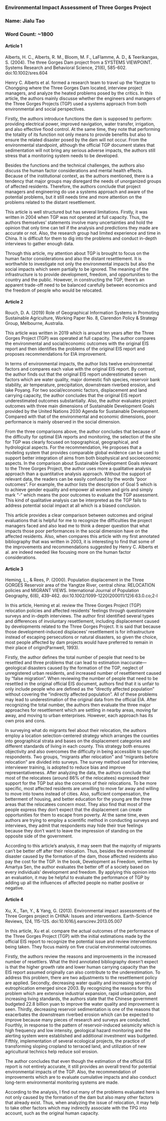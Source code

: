 ### Environmental Impact Assessment of Three Gorges Project
### Name: Jialu Tao 
### Word Count: ~1800 

#### Article 1

Alberts, H. C., Alberts, R. M., Bloom, M. F., LaFlamme, A. D., & Teerikangas, S. (2004). The three Gorges Dam project from a SYSTEMS VIEWPOINT. Systems Research and Behavioral Science, 21(6), 585-602. doi:10.1002/sres.604

Henry C. Alberts et al. formed a research team to travel up the Yangtze to Chongqing where the Three Gorges Dam located, interview project managers, and analyze the heated problems posed by the critics. In this article, the authors mainly discusse whether the engineers and managers of the Three Gorges Projects (TGP) used a systems approach from both environmental and social perspectives.

Firstly, the authors introduce functions the dam is supposed to perform: providing electrical power, improved navigation, water transfer, irrigation, and also effective flood control. At the same time, they note that performing the totality of its function not only means to provide benefits but also to ensure the related disaster posed by the dam will not occur. From the environmental standpoint, although the official TGP document states that sedimentation will not bring any serious adverse impacts, the authors still stress that a monitoring system needs to be developed.

Besides the functions and the technical challenges, the authors also discuss the human factor considerations and mental health effects. Because of the institutional context, as the authors mentioned, there is a tendency that major groups may disregard the needs of unorganized groups of affected residents. Therefore, the authors conclude that project managers and engineering do use a systems approach and aware of the potential problems, but it still needs time and more attention on the problems related to the distant resettlement.

This article is well structured but has several limitations. Firstly, it was written in 2004 when TGP was not operated at full capacity. Thus, the authors themselves’ statements involve many uncertainties and hold the opinion that only time can tell if the analysis and predictions they made are accurate or not. Also, the research group had limited experience and time in China. It is difficult for them to dig into the problems and conduct in-depth interviews to gather enough data.

Through this article, my attention about TGP is brought to focus on the human factor considerations and also the distant resettlement. It is worthwhile to investigate not only the environmental impacts but also the social impacts which seem partially to be ignored. The meaning of the infrastructure is to provide development, freedom, and opportunities to the country and the public. However, in constructing the TGP, there’s an apparent trade-off need to be balanced carefully between economics and the freedom of people who would be relocated.

#### Article 2

Rouch, D. A. (2019) Role of Geographical Information Systems in Promoting Sustainable Agriculture, Working Paper No. 8, Clarendon Policy & Strategy Group, Melbourne, Australia. 

This article was written in 2019 which is around ten years after the Three Gorges Project (TGP) was operated at full capacity. The author compares the environmental and social/economic outcomes with the original EIS report and then identifies the problems of the original EIS report and proposes recommendations for EIA improvement.

In terms of environmental impacts, the author lists twelve environmental factors and compares each value with the original EIS report. By contrast, the author finds out that the original EIS report underestimated seven factors which are water quality, major domestic fish species, reservoir bank stability, air temperature, precipitation, downstream riverbed erosion, and lake Poyang. For two social/economic factors, displacement and land carrying capacity, the author concludes that the original EIS report underestimated outcomes substantially. Also, the author evaluates project outcomes with three main dimensions of Sustainable Development Goals provided by the United Nations 2030 Agenda for Sustainable Development. Compared with that of the environmental and economic dimensions, poor performance is mainly observed in the social dimension. 

From the three comparisons above, the author concludes that because of the difficulty for optimal EIA reports and monitoring, the selection of the site for TGP was clearly focused on topographical, geographical, and hydrological aspects. For the recommendation, He proposes that a modeling system that provides comparable global evidence can be used to support better integration of aims from both biophysical and socioeconomic aspects.
In the comparison about Sustainable Development Goals relevant to the Three Gorges Project, the author uses more a qualitative analysis approach than a quantitative analysis approach. Without the support of relevant data, the readers can be easily confused by the words “poor outcomes”. For example, the author lists the description of Goal 5 which is to achieve gender equality and empower all women and girls and simply mark “-“ which means the poor outcomes to evaluate the TGP assessment. This kind of qualitative analysis can be interpreted as the TGP fails to address potential social impact at all which is a biased conclusion.

This article provides a clear comparison between outcomes and original evaluations that is helpful for me to recognize the difficulties the project managers faced and also lead me to think a deeper question that what impacts those poor performances in the social dimension have on the affected residents. Also, when compares this article with my first annotated bibliography that was written in 2003, it is interesting to find that some of the improvements and recommendations suggested by Henry C. Alberts et al. are indeed needed like focusing more on the human factor considerations.

#### Article 3

Heming, L., & Rees, P. (2000). Population displacement in the Three GORGES Reservoir area of the Yangtze River, central china: RELOCATION policies and MIGRANT VIEWS. International Journal of Population Geography, 6(6), 439-462. doi:10.1002/1099-1220(200011/12)6:63.0.co;2-l

In this article, Heming et al. review the Three Gorges Project (TGP) relocation policies and affected residents’ feelings through questionnaire surveys and in-depth interviews. The author first identified several types and differences of involuntary resettlement, including displacement caused by developments related to the Three Gorges Project. It is said that because those development-induced displacees’ resettlement is for infrastructure instead of escaping persecutions or natural disasters, so given the choice, most people affected by dam projects would have preferred to remain in their place of origin(Parnwell, 1993). 

Firstly, the author defines the total number of people that need to be resettled and three problems that can lead to estimation inaccurate—geological disasters caused by the formation of the TGP, neglect of unregistered urban residents, and increased number of resettlement caused by “false migration”. When reviewing the number of people that need to be resettled in the original official EIS document, authors find that it is unfair to only include people who are defined as the “directly affected population” without covering the “indirectly affected population”. All of these problems may lead to underestimation of the original data from the official EIA. After recognizing the total number, the authors then evaluate the three major approaches for resettlement which are settling in nearby areas, moving far away, and moving to urban enterprises. However, each approach has its own pros and cons. 

In surveying what do migrants feel about their relocation, the authors employ a location selection-centered strategy which arranges the counties into geographical strata and bases on the displacement categories and different standards of living in each county. This strategy both ensures objectivity and also overcomes the difficulty in being accessible to specific respondents. Two groups, “migrants after relocation” and “migrants before relocation” are divided into surveys. The survey method used for interview, interviewer training, is adopted to reduce bias and improve representativeness. After analyzing the data, the authors conclude that most of the relocatees (around 86% of the relocatees) expressed their support for the TGP but also the concerns of their relocations. To be more specific, most affected residents are unwilling to move far away and willing to move into towns instead of cities. Also, sufficient compensation, the betterment of housing, and better education for the young are the three areas that the relocatees concern most. They also find that most of the people express they don’t expect that the displacement can create opportunities for them to escape from poverty. At the same time, even authors are trying to employ a scientific method in conducting surveys and interviews, they admit that respondents may hide their true feelings because they don’t want to leave the impression of standing on the opposite side of the government. 

According to this article’s analysis, it may seem that the majority of migrants can’t be better off after their relocation. Thus, besides the environmental disaster caused by the formation of the dam, those affected residents also pay the cost for the TGP. In the book, Development as Freedom, written by Amartya Sen, the author evaluates the better off of a society based on every individuals’ development and freedom. By applying this opinion into an evaluation, it may be helpful to evaluate the performance of TGP by adding up all the influences of affected people no matter positive or negative. 

#### Article 4

Xu, X., Tan, Y., & Yang, G. (2013). Environmental impact assessments of the Three Gorges project in CHINA: Issues and interventions. Earth-Science Reviews, 124, 115-125. doi:10.1016/j.earscirev.2013.05.007

In this article, Xu et al. compare the actual outcomes of the performance of the Three Gorges Project (TGP) with the initial estimations made by the official EIS report to recognize the potential issue and review interventions being taken. They focus mainly on five crucial environmental outcomes.

Firstly, the authors review the reasons and improvements in the increased number of resettlers. What the third annotated bibliography doesn’t expect is that the higher growth rate and lower human carrying capacity than the EIS report assumed originally can also contribute to the underestimation. To address this problem, there are two adjustments to the resettlement policy are applied. Secondly, decreasing water quality and increasing severity of eutrophication emerged since 2003. By recognizing the reasons for this problem which are extensive industrial expansion, rapid urbanization, and increasing living standards, the authors state that the Chinese government budgeted 22.8 billion yuan to improve the water quality and improvement is seen. Thirdly, decreasing reservoir sedimentation is one of the reasons that exacerbates the downstream riverbed erosion which can be expected to improve because many pieces of research and surveys are conducted. Fourthly, in response to the pattern of reservoir-induced seismicity which is high frequency and low intensity, geological hazard monitoring and the alerting system were established and additional investment was budgeted. Fifthly, implementation of several ecological projects, the practice of transforming sloping cropland to terraced land, and utilization of new agricultural technics help reduce soil erosion.

The author concludes that even though the estimation of the official EIS report is not entirely accurate, it still provides an overall trend for potential environmental impacts of the TGP. Also, the recommendation of improvements which are to evaluate cumulative impacts and also conduct long-term environmental monitoring systems are made.

According to the analysis, I find out many of the problems evaluated here is not only caused by the formation of the dam but also many other factors that already exist. Thus, when analyzing the issue of relocation, it may help to take other factors which may indirectly associate with the TPG into account, such as the original human capacity.
